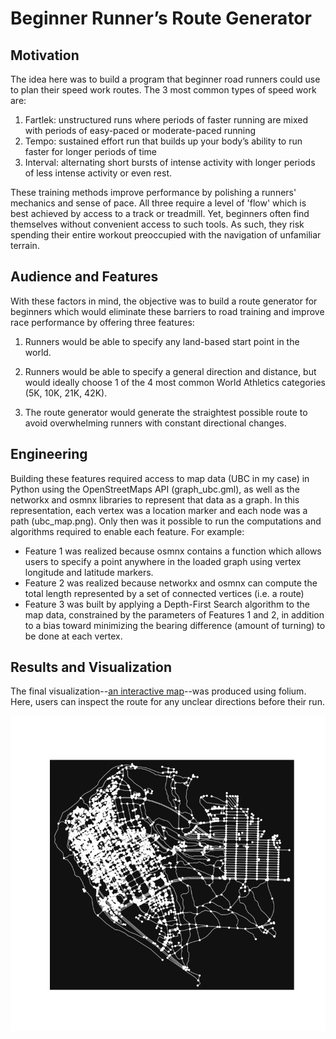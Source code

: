 # Beginner Runner’s Route Generator

## Motivation
The idea here was to build a program that beginner road runners could use to plan their speed work routes. The 3 most common types of speed work are:

1. Fartlek: unstructured runs where periods of faster running are mixed with periods of easy-paced or moderate-paced running
2. Tempo: sustained effort run that builds up your body’s ability to run faster for longer periods of time
3. Interval: alternating short bursts of intense activity with longer periods of less intense activity or even rest.

These training methods improve performance by polishing a runners' mechanics and sense of pace. All three require a level of 'flow' which is best achieved by access to a track or treadmill. Yet, beginners often find themselves without convenient access to such tools. As such, they risk spending their entire workout preoccupied with the navigation of unfamiliar terrain. 

## Audience and Features
With these factors in mind, the objective was to build a route generator for beginners which would eliminate these barriers to road training and improve race performance by offering three features:

1. Runners would be able to specify any land-based start point in the world.

2. Runners would be able to specify a general direction and distance, but would ideally choose 1 of the 4 most common World Athletics categories (5K, 10K, 21K, 42K).

3. The route generator would generate the straightest possible route to avoid overwhelming runners with constant directional changes.

## Engineering
Building these features required access to map data (UBC in my case) in Python using the OpenStreetMaps API (graph_ubc.gml), as well as the networkx and osmnx libraries to represent that data as a graph. In this representation, each vertex was a location marker and each node was a path (ubc_map.png). Only then was it possible to run the computations and algorithms required to enable each feature. For example:
- Feature 1 was realized because osmnx contains a function which allows users to specify a point anywhere in the loaded graph using vertex longitude and latitude markers.
- Feature 2 was realized because networkx and osmnx can compute the total length represented by a set of connected vertices (i.e. a route)
- Feature 3 was built by applying a Depth-First Search algorithm to the map data, constrained by the parameters of Features 1 and 2, in addition to a bias toward minimizing the bearing difference (amount of turning) to be done at each vertex.

## Results and Visualization
The final visualization--[an interactive map](http://localhost:63342/Project3/route_graph_workout.html?_ijt=o7k4go8fdv18ph44fgp3u6s6h3)--was produced using folium. Here, users can inspect the route for any unclear directions before their run.
 
![](https://github.com/mattguev/cool-runnings/blob/main/Project3/ubc_map.png?raw=true)

